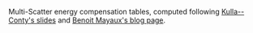 Multi-Scatter energy compensation tables, computed following
[Kulla--Conty's slides](https://blog.selfshadow.com/publications/s2017-shading-course/imageworks/s2017_pbs_imageworks_slides.pdf)
and [Benoit Mayaux's blog page](https://patapom.com/blog/BRDF/MSBRDFEnergyCompensation).